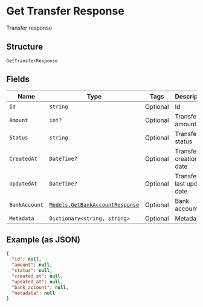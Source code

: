 
# Get Transfer Response

Transfer response

## Structure

`GetTransferResponse`

## Fields

| Name | Type | Tags | Description |
|  --- | --- | --- | --- |
| `Id` | `string` | Optional | Id |
| `Amount` | `int?` | Optional | Transfer amount |
| `Status` | `string` | Optional | Transfer status |
| `CreatedAt` | `DateTime?` | Optional | Transfer creation date |
| `UpdatedAt` | `DateTime?` | Optional | Transfer last update date |
| `BankAccount` | [`Models.GetBankAccountResponse`](../../doc/models/get-bank-account-response.md) | Optional | Bank account |
| `Metadata` | `Dictionary<string, string>` | Optional | Metadata |

## Example (as JSON)

```json
{
  "id": null,
  "amount": null,
  "status": null,
  "created_at": null,
  "updated_at": null,
  "bank_account": null,
  "metadata": null
}
```

